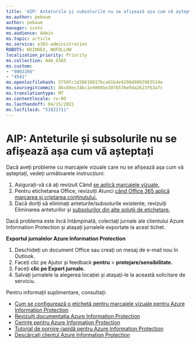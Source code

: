 ```yaml
---
title: 'AIP: Anteturile și subsolurile nu se afișează așa cum vă așteptați'
ms.author: pebaum
author: pebaum
manager: scotv
ms.audience: Admin
ms.topic: article
ms.service: o365-administration
ROBOTS: NOINDEX, NOFOLLOW
localization_priority: Priority
ms.collection: Adm_O365
ms.custom:
- "9002266"
- "4541"
ms.openlocfilehash: 5f50fc1d38618017bca61b4e9290d9893983534e
ms.sourcegitcommit: 8bc60ec34bc1e40685e3976576e04a2623f63a7c
ms.translationtype: MT
ms.contentlocale: ro-RO
ms.lasthandoff: 04/15/2021
ms.locfileid: "51821711"
---
```

# <a name="aip-headers-and-footers-not-displaying-as-expected"></a>AIP: Anteturile și subsolurile nu se afișează așa cum vă așteptați

Dacă aveți probleme cu marcajele vizuale care nu se afișează așa cum vă așteptați, vedeți următoarele instrucțiuni:

1. Asigurați-vă că ați revizuit Când [se aplică marcajele vizuale.](https://docs.microsoft.com/azure/information-protection/configure-policy-markings#when-visual-markings-are-applied)
2. Pentru etichetarea Office, revizuiți Atunci [când Office 365 aplică marcarea și criptarea conținutului.](https://docs.microsoft.com/microsoft-365/compliance/sensitivity-labels-office-apps#when-office-apps-apply-content-marking-and-encryption)
3. Dacă doriți să eliminați anteturile/subsolurile existente, revizuiți Eliminarea anteturilor și [subsolurilor din alte soluții de etichetare.](https://docs.microsoft.com/azure/information-protection/rms-client/client-admin-guide-customizations#remove-headers-and-footers-from-other-labeling-solutions)

Dacă problema este încă întâmpinată, colectați jurnale ale clientului Azure Information Protection și atașați jurnalele exportate la acest tichet.

**Exportul jurnalelor Azure Information Protection**

1. Deschideți un document Office sau creați un mesaj de e-mail nou în Outlook.
2. Faceți clic pe Ajutor și feedback **pentru**  >  **protejare/sensibilitate.**
3. Faceți **clic pe Export jurnale.**
4. Salvați jurnalele la alegerea locației și atașați-le la această solicitare de serviciu.

Pentru informații suplimentare, consultați:

- [Cum se configurează o etichetă pentru marcajele vizuale pentru Azure Information Protection](https://docs.microsoft.com/azure/information-protection/configure-policy-markings)
- [Revizuiți documentația Azure Information Protection](https://docs.microsoft.com/azure/information-protection/what-is-information-protection)
- [Cerințe pentru Azure Information Protection](https://docs.microsoft.com/azure/information-protection/get-started/requirements)
- [Tutorial de pornire rapidă pentru Azure Information Protection](https://docs.microsoft.com/azure/information-protection/get-started/infoprotect-quick-start-tutorial)
- [Descărcați clientul Azure Information Protection](https://www.microsoft.com/download/details.aspx?id=53018)
